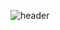 ![header](https://capsule-render.vercel.app/api?type=waving&color=0:e0e2e2,100:6b6a6a&fontColor=ffffff&height=300&section=header&text=harry&fontSize=27&animation=fadeIn&fontAlignY=38&descAlignY=51&descAlign=62)
